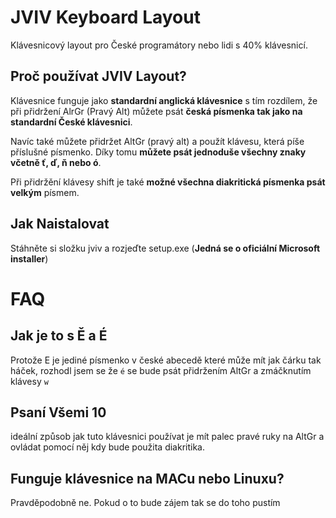 # JVIV Keyboard Layout
Klávesnicový layout pro České programátory nebo lidi s 40% klávesnicí.

## Proč používat JVIV Layout?
Klávesnice funguje jako **standardní anglická klávesnice** s tím rozdílem, že při přidržení AlrGr (Pravý Alt) můžete psát **česká písmenka tak jako na standardní České klávesnici**.

Navíc také můžete přidržet AltGr (pravý alt) a použít klávesu, která píše příslušné písmenko. Díky tomu **můžete psát jednoduše všechny znaky včetně ť, ď, ň nebo ó**.

Při přidržění klávesy shift je také **možné všechna diakritická písmenka psát velkým** písmem.

## Jak Naistalovat
Stáhněte si složku jviv a rozjeďte setup.exe (**Jedná se o oficiální Microsoft installer**)

# FAQ

## Jak je to s Ě a É
Protože E je jediné písmenko v české abecedě které může mít jak čárku tak háček, rozhodl jsem se že `é` se bude psát přidržením AltGr a zmáčknutím klávesy `w`

## Psaní Všemi 10
ideální způsob jak tuto klávesnici používat je mít palec pravé ruky na AltGr a ovládat pomocí něj kdy bude použita diakritika.

## Funguje klávesnice na MACu nebo Linuxu?
Pravděpodobně ne. Pokud o to bude zájem tak se do toho pustím

